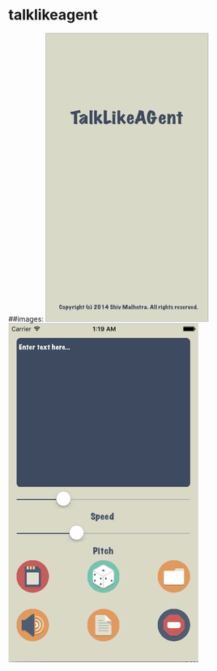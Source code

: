 # talklikeagent

##images:
![alt tag](https://github.com/shivmalhotra/talklikeagent/blob/master/loadingscreen.png) ![alt tag](https://github.com/shivmalhotra/talklikeagent/blob/master/app.png)
